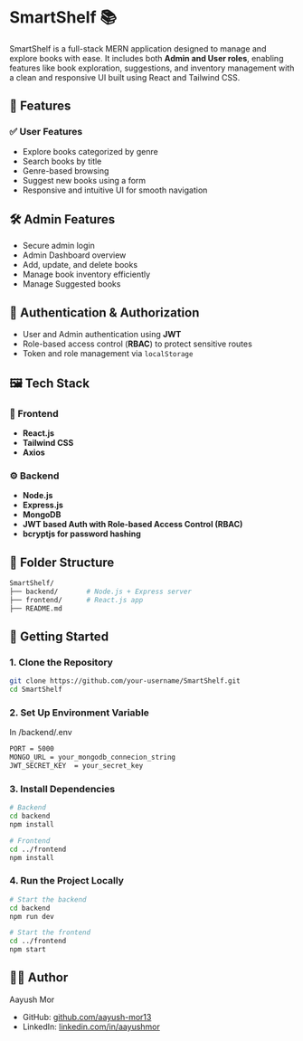 # SmartShelf 📚


SmartShelf is a full-stack MERN application designed to manage and explore books with ease. It includes both **Admin and User roles**, enabling features like book exploration, suggestions, and inventory management with a clean and responsive UI built using React and Tailwind CSS.

## 🚀 Features

### ✅ User Features
- Explore books categorized by genre
- Search books by title
- Genre-based browsing
- Suggest new books using a form
- Responsive and intuitive UI for smooth navigation

## 🛠️ Admin Features

- Secure admin login
- Admin Dashboard overview
- Add, update, and delete books
- Manage book inventory efficiently
- Manage Suggested books

## 🔐 Authentication & Authorization

- User and Admin authentication using **JWT**
- Role-based access control (**RBAC**) to protect sensitive routes
- Token and role management via `localStorage`

## 🖼️ Tech Stack

### 🧠 Frontend
- **React.js**
- **Tailwind CSS**
- **Axios**

### ⚙️ Backend
- **Node.js**
- **Express.js**
- **MongoDB**
- **JWT based Auth with Role-based Access Control (RBAC)**
- **bcryptjs for password hashing**


## 📁 Folder Structure

```bash
SmartShelf/
├── backend/       # Node.js + Express server
├── frontend/      # React.js app
├── README.md
```

## 🚀 Getting Started

### 1. Clone the Repository

```bash
git clone https://github.com/your-username/SmartShelf.git
cd SmartShelf
```

### 2. Set Up Environment Variable

In /backend/.env

```bash
PORT = 5000
MONGO_URL = your_mongodb_connecion_string
JWT_SECRET_KEY  = your_secret_key
```

### 3. Install Dependencies

```bash
# Backend
cd backend
npm install

# Frontend
cd ../frontend
npm install
```

### 4.  Run the Project Locally

```bash
# Start the backend
cd backend
npm run dev

# Start the frontend
cd ../frontend
npm start
```

## 🧑‍💻 Author
Aayush Mor
- GitHub: [github.com/aayush-mor13](https://github.com/aayush-mor13)
- LinkedIn: [linkedin.com/in/aayushmor](https://www.linkedin.com/in/aayushmor)